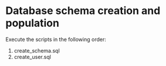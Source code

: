 # Database schema creation and population

Execute the scripts in the following order:

1. create_schema.sql
2. create_user.sql
